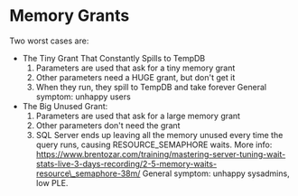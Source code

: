 # Memory Grants

Two worst cases are:

* The Tiny Grant That Constantly Spills to TempDB
  1. Parameters are used that ask for a tiny memory grant
  2. Other parameters need a HUGE grant, but don't get it
  3. When they run, they spill to TempDB and take forever General symptom: unhappy users
* The Big Unused Grant:
  1. Parameters are used that ask for a large memory grant
  2. Other parameters don't need the grant
  3. SQL Server ends up leaving all the memory unused every time the query runs, causing RESOURCE\_SEMAPHORE waits. More info: https://www.brentozar.com/training/mastering-server-tuning-wait-stats-live-3-days-recording/2-5-memory-waits-resource\_semaphore-38m/ General symptom: unhappy sysadmins, low PLE.
